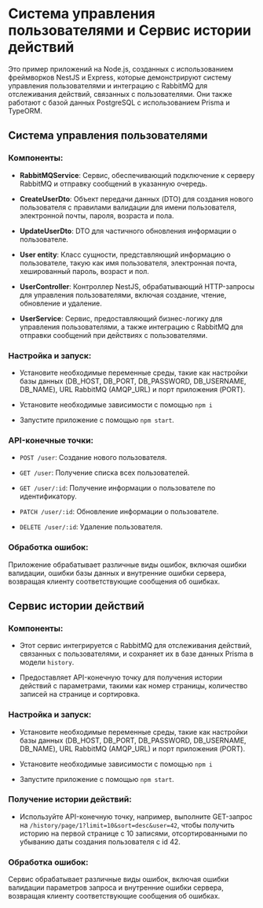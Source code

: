# Система управления пользователями и Сервис истории действий

Это пример приложений на Node.js, созданных с использованием фреймворков NestJS и Express, которые демонстрируют систему управления пользователями и интеграцию с RabbitMQ для отслеживания действий, связанных с пользователями. Они также работают с базой данных PostgreSQL с использованием Prisma и TypeORM.

## Система управления пользователями

### Компоненты:

- **RabbitMQService**: Сервис, обеспечивающий подключение к серверу RabbitMQ и отправку сообщений в указанную очередь.

- **CreateUserDto**: Объект передачи данных (DTO) для создания нового пользователя с правилами валидации для имени пользователя, электронной почты, пароля, возраста и пола.

- **UpdateUserDto**: DTO для частичного обновления информации о пользователе.

- **User entity**: Класс сущности, представляющий информацию о пользователе, такую как имя пользователя, электронная почта, хешированный пароль, возраст и пол.

- **UserController**: Контроллер NestJS, обрабатывающий HTTP-запросы для управления пользователями, включая создание, чтение, обновление и удаление.

- **UserService**: Сервис, предоставляющий бизнес-логику для управления пользователями, а также интеграцию с RabbitMQ для отправки сообщений при действиях с пользователями.

### Настройка и запуск:

- Установите необходимые переменные среды, такие как настройки базы данных (DB_HOST, DB_PORT, DB_PASSWORD, DB_USERNAME, DB_NAME), URL RabbitMQ (AMQP_URL) и порт приложения (PORT).

- Установите необходимые зависимости с помощью `npm i`

- Запустите приложение с помощью `npm start`.

### API-конечные точки:

- `POST /user`: Создание нового пользователя.

- `GET /user`: Получение списка всех пользователей.

- `GET /user/:id`: Получение информации о пользователе по идентификатору.

- `PATCH /user/:id`: Обновление информации о пользователе.

- `DELETE /user/:id`: Удаление пользователя.

### Обработка ошибок:

Приложение обрабатывает различные виды ошибок, включая ошибки валидации, ошибки базы данных и внутренние ошибки сервера, возвращая клиенту соответствующие сообщения об ошибках.

## Сервис истории действий

### Компоненты:

- Этот сервис интегрируется с RabbitMQ для отслеживания действий, связанных с пользователями, и сохраняет их в базе данных Prisma в модели `history`.

- Предоставляет API-конечную точку для получения истории действий с параметрами, такими как номер страницы, количество записей на странице и сортировка.

### Настройка и запуск:

- Установите необходимые переменные среды, такие как настройки базы данных (DB_HOST, DB_PORT, DB_PASSWORD, DB_USERNAME, DB_NAME), URL RabbitMQ (AMQP_URL) и порт приложения (PORT).

- Установите необходимые зависимости с помощью `npm i`

- Запустите приложение с помощью `npm start`.

### Получение истории действий:

- Используйте API-конечную точку, например, выполните GET-запрос на `/history/page/1?limit=10&sort=desc&user=42`, чтобы получить историю на первой странице с 10 записями, отсортированными по убыванию даты создания пользователя с id 42.

### Обработка ошибок:

Сервис обрабатывает различные виды ошибок, включая ошибки валидации параметров запроса и внутренние ошибки сервера, возвращая клиенту соответствующие сообщения об ошибках.
